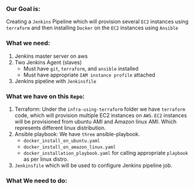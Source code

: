 ### Our Goal is: 
Creating a `Jenkins` Pipeline which will provision several `EC2` instances using `terraform` and then installing `Docker` on the `EC2` instances using `Ansible`

### What we need:
1. Jenkins master server on aws 
2. Two Jenkins Agent (slaves)
   - Must have  `git`, `terraform`, and `ansible` installed
   - Must have appropriate `IAM instance profile` attached
4. Jenkins pipeline with `Jenkinsfile`

### What we have on this `Repo`:
1. Terraform: Under the `infra-using-terraform` folder we have `terraform` code, which will provision multiple EC2 instances on `AWS`.
`EC2` instances will be provisioned from ubuntu AMI and Amazon linux AMI. Which represents different linux distribution.
2. Ansible playbook: We have `three` ansible-playbook. 
   - `docker_install_on_ubuntu.yaml`
   - `docker_install_on_amazon_linux.yaml`
   - `docker_installation_playbook.yaml` for calling appropriate `playbook` as per linux distro.
3. `Jenkinsfile` which will be used to configure Jenkins pipeline job.

### What We need to do:

